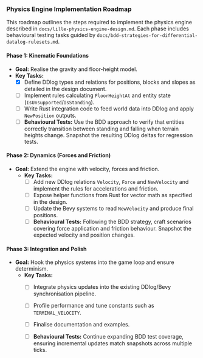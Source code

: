 ### **Physics Engine Implementation Roadmap**

This roadmap outlines the steps required to implement the physics engine described in `docs/lille-physics-engine-design.md`. Each phase includes behavioural testing tasks guided by `docs/bdd-strategies-for-differential-datalog-rulesets.md`.

#### **Phase 1: Kinematic Foundations**

- **Goal:** Realise the gravity and floor-height model.
- **Key Tasks:**
  - [x] Define DDlog types and relations for positions, blocks and slopes as detailed in the design document.
  - [ ] Implement rules calculating `FloorHeightAt` and entity state (`IsUnsupported`/`IsStanding`).
  - [ ] Write Rust integration code to feed world data into DDlog and apply `NewPosition` outputs.
  - [ ] **Behavioural Tests:** Use the BDD approach to verify that entities correctly transition between standing and falling when terrain heights change. Snapshot the resulting DDlog deltas for regression tests.

#### **Phase 2: Dynamics (Forces and Friction)**

- **Goal:** Extend the engine with velocity, forces and friction.
  - **Key Tasks:**
    - [ ] Add new DDlog relations `Velocity`, `Force` and `NewVelocity` and implement the rules for accelerations and friction.
    - [ ] Expose helper functions from Rust for vector math as specified in the design.
    - [ ] Update the Bevy systems to read `NewVelocity` and produce final positions.
    - [ ] **Behavioural Tests:** Following the BDD strategy, craft scenarios covering force application and friction behaviour. Snapshot the expected velocity and position changes.

#### **Phase 3: Integration and Polish**

- **Goal:** Hook the physics systems into the game loop and ensure determinism.
  - **Key Tasks:**
    - [ ] Integrate physics updates into the existing DDlog/Bevy synchronisation pipeline.
    - [ ] Profile performance and tune constants such as `TERMINAL_VELOCITY`.
    - [ ] Finalise documentation and examples.
    - [ ] **Behavioural Tests:** Continue expanding BDD test coverage, ensuring incremental updates match snapshots across multiple ticks.

